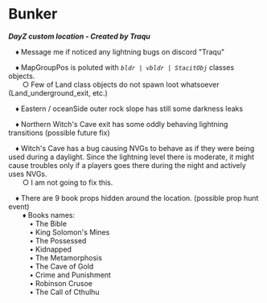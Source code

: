 # Bunker
***DayZ custom location - Created by Traqu***

&emsp;♦ Message me if noticed any lightning bugs on discord "Traqu"  
  
&emsp;♦ MapGroupPos is poluted with _`bldr | vbldr | StacitObj`_ classes objects.  
&emsp;&emsp;○ Few of Land class objects do not spawn loot whatsoever (Land_underground_exit, etc.)  
  
&emsp;♦ Eastern / oceanSide outer rock slope has still some darkness leaks  

&emsp;♦ Northern Witch's Cave exit has some oddly behaving lightning transitions (possible future fix)  

&emsp;♦ Witch's Cave has a bug causing NVGs to behave as if they were being used during a daylight. Since the lightning level there is moderate, it might cause troubles only if a players goes there during the night and actively uses NVGs.   
&emsp;&emsp;○ I am not going to fix this.  

&emsp;♦ There are 9 book props hidden around the location. (possible prop hunt event)  
&emsp;&emsp;♦ Books names:  
&emsp;&emsp;&emsp;• The Bible  
&emsp;&emsp;&emsp;• King Solomon's Mines  
&emsp;&emsp;&emsp;• The Possessed  
&emsp;&emsp;&emsp;• Kidnapped  
&emsp;&emsp;&emsp;• The Metamorphosis  
&emsp;&emsp;&emsp;• The Cave of Gold  
&emsp;&emsp;&emsp;• Crime and Punishment  
&emsp;&emsp;&emsp;• Robinson Crusoe  
&emsp;&emsp;&emsp;• The Call of Cthulhu
